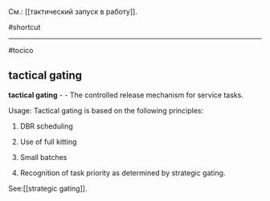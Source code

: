 См.: [[тактический запуск в работу]].

#shortcut




<hr/>

#tocico

## tactical gating

<b>tactical gating</b> -  - The controlled release mechanism for service tasks. 


Usage: Tactical gating is based on the following principles: 
 
1.  DBR scheduling 
 
2.  Use of full kitting 
 
3.  Small batches 
 
4.  Recognition of task priority as determined by strategic gating. 



See:[[strategic gating]].
